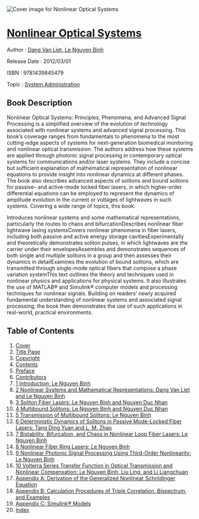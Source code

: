 ![Cover image for Nonlinear Optical Systems](https://imgdetail.ebookreading.net/cover/cover/system_admin/EB9781439845479.jpg)

[Nonlinear Optical Systems](https://ebookreading.net/view/book/Nonlinear+Optical+Systems-EB9781439845479_1.html "Nonlinear Optical Systems")
====================================================================================================================

Author : [Dang Van Liet](https://ebookreading.net/search/author/Dang+Van+Liet),[ Le Nguyen Binh](https://ebookreading.net/search/author/+Le+Nguyen+Binh)

Release Date : 2012/03/01

ISBN : 9781439845479

Topic : [System Administration](https://ebookreading.net/search/category/system-administration)

Book Description
-----------------

Nonlinear Optical Systems: Principles, Phenomena, and Advanced Signal Processing is a simplified overview of the evolution of technology associated with nonlinear systems and advanced signal processing. This book’s coverage ranges from fundamentals to phenomena to the most cutting-edge aspects of systems for next-generation biomedical monitoring and nonlinear optical transmission. 
The authors address how these systems are applied through photonic signal processing in contemporary optical systems for communications and/or laser systems. They include a concise but sufficient explanation of mathematical representation of nonlinear equations to provide insight into nonlinear dynamics at different phases. The book also describes advanced aspects of solitons and bound solitons for passive- and active-mode locked fiber lasers, in which higher-order differential equations can be employed to represent the dynamics of amplitude evolution in the current or voltages of lightwaves in such systems.
Covering a wide range of topics, this book:
 
Introduces nonlinear systems and some mathematical representations, particularly the routes to chaos and bifurcationDescribes nonlinear fiber lightwave lasing systemsCovers nonlinear phenomena in fiber lasers, including both passive and active energy storage cavitiesExperimentally and theoretically demonstrates soliton pulses, in which lightwaves are the carrier under their envelopesAssembles and demonstrates sequences of both single and multiple solitons in a group and then assesses their dynamics in detailExamines the evolution of bound solitons, which are transmitted through single-mode optical fibers that compose a phase variation systemThis text outlines the theory and techniques used in nonlinear physics and applications for physical systems. It also illustrates the use of MATLAB® and Simulink® computer models and processing techniques for nonlinear signals. Building on readers’ newly acquired fundamental understanding of nonlinear systems and associated signal processing, the book then demonstrates the use of such applications in real-world, practical environments.
              
Table of Contents
-----------------

1. [Cover](https://ebookreading.net/view/book/Nonlinear+Optical+Systems-EB9781439845479_1.html)
1. [Title Page](https://ebookreading.net/view/book/Nonlinear+Optical+Systems-EB9781439845479_3.html)
1. [Copyright](https://ebookreading.net/view/book/Nonlinear+Optical+Systems-EB9781439845479_4.html)
1. [Contents](https://ebookreading.net/view/book/Nonlinear+Optical+Systems-EB9781439845479_5.html)
1. [Preface](https://ebookreading.net/view/book/Nonlinear+Optical+Systems-EB9781439845479_6.html)
1. [Contributors](https://ebookreading.net/view/book/Nonlinear+Optical+Systems-EB9781439845479_7.html)
1. [1 Introduction: Le Nguyen Binh](https://ebookreading.net/view/book/Nonlinear+Optical+Systems-EB9781439845479_8.html)
1. [2 Nonlinear Systems and Mathematical Representations: Dang Van Liet and Le Nguyen Binh](https://ebookreading.net/view/book/Nonlinear+Optical+Systems-EB9781439845479_9.html)
1. [3 Soliton Fiber Lasers: Le Nguyen Binh and Nguyen Duc Nhan](https://ebookreading.net/view/book/Nonlinear+Optical+Systems-EB9781439845479_10.html)
1. [4 Multibound Solitons: Le Nguyen Binh and Nguyen Duc Nhan](https://ebookreading.net/view/book/Nonlinear+Optical+Systems-EB9781439845479_11.html)
1. [5 Transmission of Multibound Solitons: Le Nguyen Binh](https://ebookreading.net/view/book/Nonlinear+Optical+Systems-EB9781439845479_12.html)
1. [6 Deterministic Dynamics of Solitons in Passive Mode-Locked Fiber Lasers: Tang Ding Yuan and L. M. Zhao](https://ebookreading.net/view/book/Nonlinear+Optical+Systems-EB9781439845479_13.html)
1. [7 Bistability, Bifurcation, and Chaos in Nonlinear Loop Fiber Lasers: Le Nguyen Binh](https://ebookreading.net/view/book/Nonlinear+Optical+Systems-EB9781439845479_14.html)
1. [8 Nonlinear Fiber Ring Lasers: Le Nguyen Binh](https://ebookreading.net/view/book/Nonlinear+Optical+Systems-EB9781439845479_15.html)
1. [9 Nonlinear Photonic Signal Processing Using Third-Order Nonlinearity: Le Nguyen Binh](https://ebookreading.net/view/book/Nonlinear+Optical+Systems-EB9781439845479_16.html)
1. [10 Volterra Series Transfer Function in Optical Transmission and Nonlinear Compensation: Le Nguyen Binh, Liu Ling, and Li Liangchuan](https://ebookreading.net/view/book/Nonlinear+Optical+Systems-EB9781439845479_17.html)
1. [Appendix A: Derivation of the Generalized Nonlinear Schrödinger Equation](https://ebookreading.net/view/book/Nonlinear+Optical+Systems-EB9781439845479_18.html)
1. [Appendix B: Calculation Procedures of Triple Correlation, Bispectrum, and Examples](https://ebookreading.net/view/book/Nonlinear+Optical+Systems-EB9781439845479_19.html)
1. [Appendix C: Simulink® Models](https://ebookreading.net/view/book/Nonlinear+Optical+Systems-EB9781439845479_20.html)
1. [Index](https://ebookreading.net/view/book/Nonlinear+Optical+Systems-EB9781439845479_21.html)
